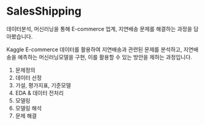 # SalesShipping

데이터분석, 머신러닝을 통해 E-commerce 업계, 지연배송 문제를 해결하는 과정을 담아봤습니다.

Kaggle E-commerce 데이터를 활용하여 지연배송과 관련된 문제를 분석하고, 
지연배송을 예측하는 머신러닝모델을 구현, 이를 활용할 수 있는 방안을 제하는 과정입니다.


1. 문제정의
2. 데이터 선정
3. 가설, 평가지표, 기준모델
4. EDA & 데이터 전처리
5. 모델링
6. 모델링 해석
7. 문제 해결

